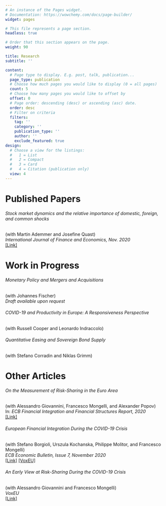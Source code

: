 ```yaml
---
# An instance of the Pages widget.
# Documentation: https://wowchemy.com/docs/page-builder/
widget: pages

# This file represents a page section.
headless: true

# Order that this section appears on the page.
weight: 90

title: Research
subtitle: ''

content:
  # Page type to display. E.g. post, talk, publication...
  page_type: publication
  # Choose how much pages you would like to display (0 = all pages)
  count: 5
  # Choose how many pages you would like to offset by
  offset: 0
  # Page order: descending (desc) or ascending (asc) date.
  order: desc
  # Filter on criteria
  filters:
    tag: ''
    category: ''
    publication_type: ''
    author: ''
    exclude_featured: true
design:
  # Choose a view for the listings:
  #   1 = List
  #   2 = Compact
  #   3 = Card
  #   4 = Citation (publication only)
  view: 4
---
```


# Published Papers

###### Stock market dynamics and the relative importance of domestic, foreign, and common shocks 
(with Martin Ademmer and Josefine Quast) <br>
*International Journal of Finance and Economics, Nov. 2020* <br>
[[Link]](https://onlinelibrary.wiley.com/doi/10.1002/ijfe.2194)


# Work in Progress

###### Monetary Policy and Mergers and Acquisitions 
(with Johannes Fischer) <br>
*Draft available upon request*

###### COVID-19 and Productivity in Europe: A Responsiveness Perspective 
(with Russell Cooper and Leonardo Indraccolo)

###### Quantitative Easing and Sovereign Bond Supply
(with Stefano Corradin and Niklas Grimm)


# Other Articles

###### On the Measurement of Risk-Sharing in the Euro Area
(with Alessandro Giovannini, Francesco Mongelli, and Alexander Popov) <br>
In: *ECB Financial Integration and Financial Structures Report, 2020* <br>
[[Link]](https://www.ecb.europa.eu/pub/fie/html/ecb.fie202003~197074785e.en.html#toc26)

###### European Financial Integration During the COVID-19 Crisis
(with  Stefano Borgioli, Urszula Kochanska, Philippe Molitor, and Francesco Mongelli) <br>
*ECB Economic Bulletin, Issue 7, November 2020* <br>
[[Link]](https://www.ecb.europa.eu/pub/economic-bulletin/articles/2020/html/ecb.ebart202007_02~b27e8089c5.en.html) [[VoxEU]](https://voxeu.org/article/european-financial-integration-during-covid-19-crisis)

###### An Early View at Risk-Sharing During the COVID-19 Crisis
(with  Alessandro Giovannini and Francesco Mongelli) <br>
*VoxEU* <br> 
[[Link]](https://voxeu.org/article/early-view-euro-area-risk-sharing-during-covid-19-crisis)
